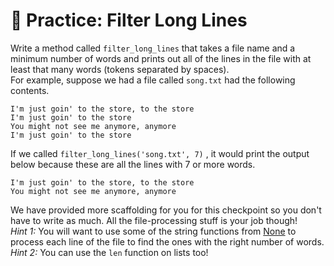 # 🚧 Practice: Filter Long Lines
Write a method called `filter_long_lines` that takes a file name and a minimum number of words and prints out all of the lines in the file with at least that many words (tokens separated by spaces).  
For example, suppose we had a file called `song.txt` had the following contents.  
```text
I'm just goin' to the store, to the store
I'm just goin' to the store
You might not see me anymore, anymore
I'm just goin' to the store
```

If we called `filter_long_lines('song.txt', 7)` , it would print the output below because these are all the lines with 7 or more words.  
```text
I'm just goin' to the store, to the store
You might not see me anymore, anymore
```

We have provided more scaffolding for you for this checkpoint so you don't have to write as much. All the file-processing stuff is your job though!  
*Hint 1:* You will want to use some of the string functions from [None](https://edstem.org/us/courses/3016/lessons/7873/slides/38577) to process each line of the file to find the ones with the right number of words.  
*Hint 2:* You can use the `len` function on lists too!  
